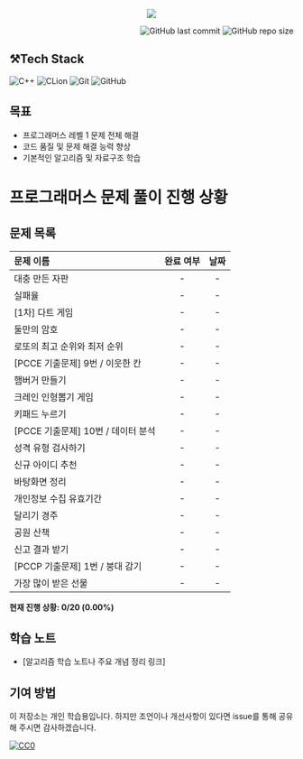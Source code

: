 

<p align='center'>
    <img src=https://capsule-render.vercel.app/api?type=waving&height=210&color=gradient&text=프로그래머즈%20연습문제&textBg=false&fontColor=FFFFFF&desc=레벨1&descAlign=91&descAlignY=58&descSize=30">
</p>
<div align="right">

![GitHub last commit](https://img.shields.io/github/last-commit/gobad820/programmers-level-one)
![GitHub repo size](https://img.shields.io/github/repo-size/gobad820/programmers-level-one)

</div>


## ⚒️Tech Stack
![C++](https://img.shields.io/badge/C++-00599C?style=for-the-badge&logo=c%2B%2B&logoColor=white&style=flat)
![CLion](https://img.shields.io/badge/CLion-000000?style=for-the-badge&logo=clion&logoColor=white&style=flat)
![Git](https://img.shields.io/badge/Git-F05032?style=for-the-badge&logo=git&logoColor=white&style=flat)
![GitHub](https://img.shields.io/badge/GitHub-181717?style=for-the-badge&logo=github&logoColor=white&style=flat)


## 목표

- 프로그래머스 레벨 1 문제 전체 해결
- 코드 품질 및 문제 해결 능력 향상
- 기본적인 알고리즘 및 자료구조 학습


[//]: # (## 문제 목록)

[//]: # ()
[//]: # (| 문제 이름                                  | 완료 여부 |     날짜     |)

[//]: # (|:---------------------------------------|:-----:|:----------:|)

[//]: # (| [대충 만든 자판]&#40;solutions/대충만든자판/160586.cc&#41; |   ✅   | 2024/08/29 |)

[//]: # (| [test]&#40;solutions/실패율/failure.cc&#41;       |   ✅   |     -      |)

[//]: # (| 실패율                                    |   -   |     -      |)

[//]: # (| [1차] 다트 게임                             |   -   |     -      |)

[//]: # (| 둘만의 암호                                 |   -   |     -      |)

[//]: # (| 로또의 최고 순위와 최저 순위                       |   -   |     -      |)

[//]: # (| [PCCE 기출문제] 9번 / 이웃한 칸                 |   -   |     -      |)

[//]: # (| 햄버거 만들기                                |   -   |     -      |)

[//]: # (| 크레인 인형뽑기 게임                            |   -   |     -      |)

[//]: # (| 키패드 누르기                                |   -   |     -      |)

[//]: # (| [PCCE 기출문제] 10번 / 데이터 분석               |   -   |     -      |)

[//]: # (| 성격 유형 검사하기                             |   -   |     -      |)

[//]: # (| 신규 아이디 추천                              |   -   |     -      |)

[//]: # (| 바탕화면 정리                                |   -   |     -      |)

[//]: # (| 개인정보 수집 유효기간                           |   -   |     -      |)

[//]: # (| 달리기 경주                                 |   -   |     -      |)

[//]: # (| 공원 산책                                  |   -   |     -      |)

[//]: # (| 신고 결과 받기                               |   -   |     -      |)

[//]: # (| [PCCP 기출문제] 1번 / 붕대 감기                 |   -   |     -      |)

[//]: # (| 가장 많이 받은 선물                            |   -   |     -      |)

[//]: # ()
[//]: # (## 진행 상황)

[//]: # ()
[//]: # (<!-- progress starts -->)

[//]: # (총 19문제 중 1문제 해결 &#40;약 5% 완료&#41;)

[//]: # (<!-- progress ends -->)

# 프로그래머스 문제 풀이 진행 상황

## 문제 목록
| 문제 이름                      | 완료 여부 | 날짜 |
|:---------------------------|:-------:|:----:|
| 대충 만든 자판                   | - | - |
| 실패율                        | - | - |
| \[1차\] 다트 게임               | - | - |
| 둘만의 암호                     | - | - |
| 로또의 최고 순위와 최저 순위           | - | - |
| \[PCCE 기출문제\] 9번 / 이웃한 칸   | - | - |
| 햄버거 만들기                    | - | - |
| 크레인 인형뽑기 게임                | - | - |
| 키패드 누르기                    | - | - |
| \[PCCE 기출문제\] 10번 / 데이터 분석 | - | - |
| 성격 유형 검사하기                 | - | - |
| 신규 아이디 추천                  | - | - |
| 바탕화면 정리                    | - | - |
| 개인정보 수집 유효기간               | - | - |
| 달리기 경주                     | - | - |
| 공원 산책                      | - | - |
| 신고 결과 받기                   | - | - |
| \[PCCP 기출문제\] 1번 / 붕대 감기   | - | - |
| 가장 많이 받은 선물                | - | - |

**현재 진행 상황: 0/20 (0.00%)**

## 학습 노트

- [알고리즘 학습 노트나 주요 개념 정리 링크]

## 기여 방법

이 저장소는 개인 학습용입니다. 하지만 조언이나 개선사항이 있다면 issue를 통해 공유해 주시면 감사하겠습니다.


[![CC0](https://licensebuttons.net/p/zero/1.0/88x31.png)](http://creativecommons.org/publicdomain/zero/1.0/)
